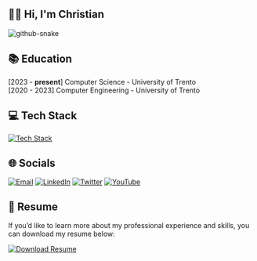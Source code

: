 ## 👋🏻 Hi, I'm Christian
<picture>
  <source media="(prefers-color-scheme: dark)" srcset="https://github.com/christiansassi/christiansassi/blob/output/github-contribution-grid-snake-dark.svg" />
  <source media="(prefers-color-scheme: light)" srcset="https://github.com/christiansassi/christiansassi/blob/output/github-contribution-grid-snake.svg" />
  <img alt="github-snake" src="github-snake.svg" />
</picture>

## 📚 Education

[2023 - <b>present</b>] Computer Science - University of Trento<br>
[2020 - 2023] Computer Engineering - University of Trento

## 💻 Tech Stack
[![Tech Stack](https://skillicons.dev/icons?theme=dark&i=python,c,cpp,java,rust,js,html,bash,solidity,dart,flutter)]()

## 🌐 Socials
[![Email](https://go-skill-icons.vercel.app/api/icons?theme=light&i=gmail)](mailto:sassi.christian@gmail.com)
[![LinkedIn](https://go-skill-icons.vercel.app/api/icons?theme=light&i=linkedin)](https://www.linkedin.com/in/christian-sassi)
[![Twitter](https://go-skill-icons.vercel.app/api/icons?&i=twitter)](https://twitter.com/chri_sassi)
[![YouTube](https://go-skill-icons.vercel.app/api/icons?theme=light&i=youtube)](https://youtube.com/@chri_sassi)

## 📄 Resume

If you’d like to learn more about my professional experience and skills, you can download my resume below:

<a href="https://github.com/christiansassi/christiansassi/raw/main/resume/Christian_Sassi_Resume.pdf" download="Christian_Sassi_Resume">
<img src="https://img.shields.io/badge/Resume-Download-2ea44f?style=for-the-badge&logo=google-drive&logoColor=white" alt="Download Resume"></img>
</a>